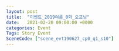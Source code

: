 ```yaml
---
layout: post
title:  "이벤트_2019여름_0화_오프닝"
date:   2021-02-20 09:00:00 +0000
categories: Event
Tags: Story Event
SceneCode: ["scene_evt190627_cp0_q1_s10"]
---
```

